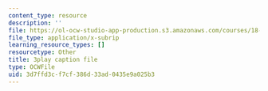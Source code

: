 ```yaml
---
content_type: resource
description: ''
file: https://ol-ocw-studio-app-production.s3.amazonaws.com/courses/18-03sc-differential-equations-fall-2011/3d7ffd3cf7cf386d33ad0435e9a025b3_sZ2qulI6GEk.srt
file_type: application/x-subrip
learning_resource_types: []
resourcetype: Other
title: 3play caption file
type: OCWFile
uid: 3d7ffd3c-f7cf-386d-33ad-0435e9a025b3
---
```

